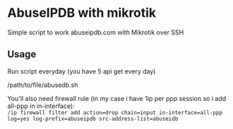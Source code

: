 # AbuseIPDB with mikrotik
Simple script to work abuseipdb.com with Mikrotik over SSH

## Usage

Run script everyday (you have 5 api get every day)

/path/to/file/abusedb.sh

You'll also need firewall rule (in my case i have 1ip per ppp session so i add all-ppp in in-interface):  
`/ip firewall filter add action=drop chain=input in-interface=all-ppp log=yes log-prefix=abuseipdb src-address-list=abuseidb`
